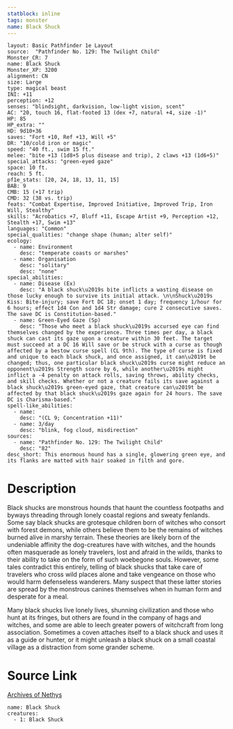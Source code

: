```yaml
---
statblock: inline
tags: monster
name: Black Shuck
---
```

```statblock
layout: Basic Pathfinder 1e Layout
source:  "Pathfinder No. 129: The Twilight Child"
Monster_CR: 7
name: Black Shuck
Monster_XP: 3200
alignment: CN
size: Large
type: magical beast
INI: +11
perception: +12
senses: "blindsight, darkvision, low-light vision, scent"
AC: "20, touch 16, flat-footed 13 (dex +7, natural +4, size -1)"
HP: 85
HP_extra: ""
HD: 9d10+36
saves: "Fort +10, Ref +13, Will +5"
DR: "10/cold iron or magic"
speed: "40 ft., swim 15 ft."
melee: "bite +13 (1d8+5 plus disease and trip), 2 claws +13 (1d6+5)"
special_attacks: "green-eyed gaze"
space: 10 ft.
reach: 5 ft.
pf1e_stats: [20, 24, 18, 13, 11, 15]
BAB: 9
CMB: 15 (+17 trip)
CMD: 32 (38 vs. trip)
feats: "Combat Expertise, Improved Initiative, Improved Trip, Iron Will, Stealthy"
skills: "Acrobatics +7, Bluff +11, Escape Artist +9, Perception +12, Stealth +17, Swim +13"
languages: "Common"
special_qualities: "change shape (human; alter self)"
ecology:
  - name: Environment
    desc: "temperate coasts or marshes"
  - name: Organisation
    desc: "solitary"
    desc: "none"
special_abilities:
  - name: Disease (Ex)
    desc: "A black shuck\u2019s bite inflicts a wasting disease on those lucky enough to survive its initial attack. \n\nShuck\u2019s Kiss: Bite-injury; save Fort DC 18; onset 1 day; frequency 1/hour for 6 hours; effect 1d4 Con and 1d4 Str damage; cure 2 consecutive saves. The save DC is Constitution-based."
  - name: Green-Eyed Gaze (Sp)
    desc: "Those who meet a black shuck\u2019s accursed eye can find themselves changed by the experience. Three times per day, a black shuck can cast its gaze upon a creature within 30 feet. The target must succeed at a DC 16 Will save or be struck with a curse as though affected by a bestow curse spell (CL 9th). The type of curse is fixed and unique to each black shuck, and once assigned, it can\u2019t be changed; thus, one particular black shuck\u2019s curse might reduce an opponent\u2019s Strength score by 6, while another\u2019s might inflict a -4 penalty on attack rolls, saving throws, ability checks, and skill checks. Whether or not a creature fails its save against a black shuck\u2019s green-eyed gaze, that creature can\u2019t be affected by that black shuck\u2019s gaze again for 24 hours. The save DC is Charisma-based."
spell-like_abilities:
  - name:
    desc: "(CL 9; Concentration +11)"
  - name: 3/day
    desc: "blink, fog cloud, misdirection"
sources:
  - name: "Pathfinder No. 129: The Twilight Child"
    desc: "82"
desc_short: This enormous hound has a single, glowering green eye, and its flanks are matted with hair soaked in filth and gore.
```
# Description
Black shucks are monstrous hounds that haunt the countless footpaths and byways threading through lonely coastal regions and sweaty fenlands. Some say black shucks are grotesque children born of witches who consort with forest demons, while others believe them to be the remains of witches burned alive in marshy terrain. These theories are likely born of the undeniable affinity the dog-creatures have with witches, and the hounds often masquerade as lonely travelers, lost and afraid in the wilds, thanks to their ability to take on the form of such woebegone souls. However, some tales contradict this entirely, telling of black shucks that take care of travelers who cross wild places alone and take vengeance on those who would harm defenseless wanderers. Many suspect that these latter stories are spread by the monstrous canines themselves when in human form and desperate for a meal.

 Many black shucks live lonely lives, shunning civilization and those who hunt at its fringes, but others are found in the company of hags and witches, and some are able to leech greater powers of witchcraft from long association. Sometimes a coven attaches itself to a black shuck and uses it as a guide or hunter, or it might unleash a black shuck on a small coastal village as a distraction from some grander scheme.
# Source Link
[Archives of Nethys](https://aonprd.com/MonsterDisplay.aspx?ItemName=Black%20Shuck)
```encounter-table
name: Black Shuck
creatures:
  - 1: Black Shuck
```
